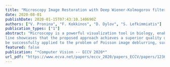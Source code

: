 ```yaml
---
title: "Microscopy Image Restoration with Deep Wiener-Kolmogorov filters"
date: 2020-08-01
publishDate: 2020-01-15T07:43:10.140690Z
authors: ["V. Pronina", "F. Kokkinos", "D. Dylov", "S. Lefkimmiatis"]
publication_types: ["1"]
abstract: "Microscopy is a powerful visualization tool in biology, enabling the study of cells, tissues, and the fundamental biological processes; yet, the observed images typically suffer from blur and background noise. In this work, we propose a unifying framework of algorithms for Gaussian image deblurring and denoising. These algorithms are based on deep learning techniques for the design of learnable regularizers integrated into the Wiener-Kolmogorov filter. Our extensive experimentation
line showcases that the proposed approach achieves a superior quality of image reconstruction and surpasses the solutions that rely either on deep learning or on optimization schemes alone. Augmented with the variance stabilizing transformation, the proposed reconstruction pipeline can also
be successfully applied to the problem of Poisson image deblurring, surpassing the state-of-the-art methods. Moreover, several variants of the proposed framework demonstrate competitive performance at low computational complexity, which is of high importance for real-time imaging applications."
featured: false
publication: "*Computer Vision -- ECCV 2020*"
url_pdf: "https://www.ecva.net/papers/eccv_2020/papers_ECCV/papers/123650188.pdf"
---
```


